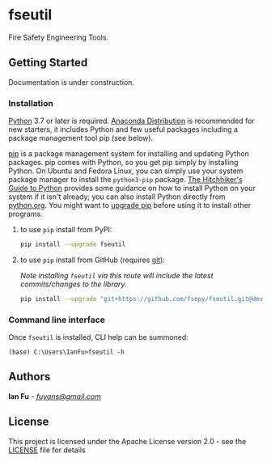# fseutil

Fire Safety Engineering Tools.

## Getting Started

Documentation is under construction.

### Installation

[Python](https://www.python.org/downloads/) 3.7 or later is required. [Anaconda Distribution](https://www.anaconda.com/distribution/#download-section) is recommended for new starters, it includes Python and few useful packages including a package management tool pip (see below).

[pip](https://pypi.org/) is a package management system for installing and updating Python packages. pip comes with Python, so you get pip simply by installing Python. On Ubuntu and Fedora Linux, you can simply use your system package manager to install the `python3-pip` package. [The Hitchhiker's Guide to Python](https://docs.python-guide.org/starting/installation/) provides some guidance on how to install Python on your system if it isn't already; you can also install Python directly from [python.org](https://www.python.org/getit/). You might want to [upgrade pip](https://pip.pypa.io/en/stable/installing/) before using it to install other programs.

1. to use `pip` install from PyPI:

    ```sh
    pip install --upgrade fseutil
    ```

2. to use `pip` install from GitHub (requires [git](https://git-scm.com/downloads)):  

    *Note installing `fseutil` via this route will include the latest commits/changes to the library.*  

    ```sh
    pip install --upgrade "git+https://github.com/fsepy/fseutil.git@dev"
    ```


### Command line interface

Once `fseutil` is installed, CLI help can be summoned:

```shell
(base) C:\Users\IanFu>fseutil -h
```

## Authors

**Ian Fu** - *fuyans@gmail.com*

## License

This project is licensed under the Apache License version 2.0 - see the [LICENSE](LICENSE) file for details
